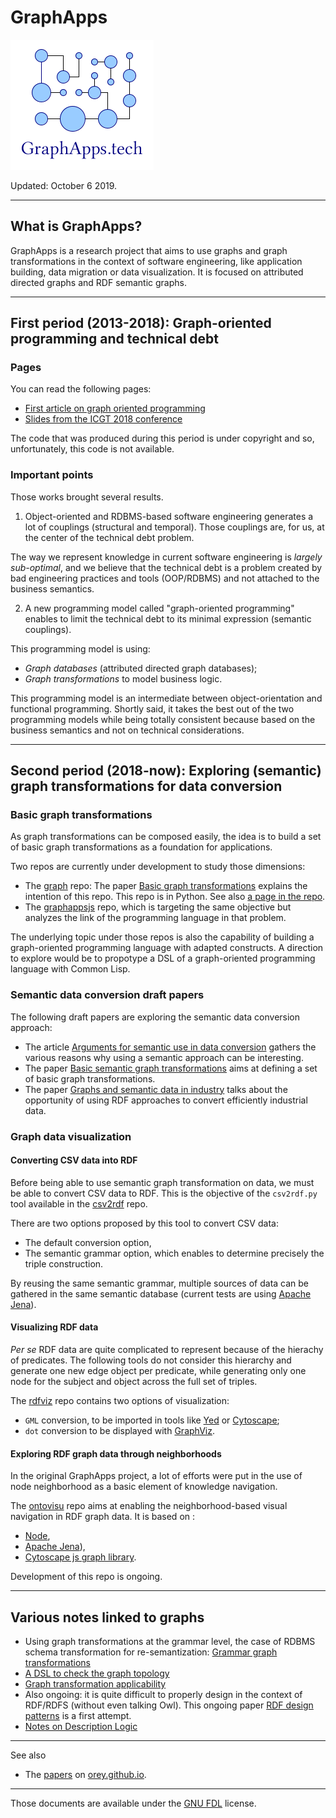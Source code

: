 # GraphApps

![GraphApps.tech](logo-graphapps-io-v2.png "GraphApps.tech")

Updated: October 6 2019.

----

## What is GraphApps?

GraphApps is a research project that aims to use graphs and graph transformations in the context of software engineering, like application building, data migration or data visualization. It is focused on attributed directed graphs and RDF semantic graphs.

----

## First period (2013-2018): Graph-oriented programming and technical debt

### Pages

You can read the following pages:

  * [First article on graph oriented programming](https://orey.github.io/papers/graph/first-article/)
  * [Slides from the ICGT 2018 conference](https://orey.github.io/papers/graph/staf-icgt2018/)
  
The code that was produced during this period is under copyright and so, unfortunately, this code is not available.

### Important points

Those works brought several results.

1. Object-oriented and RDBMS-based software engineering generates a lot of couplings (structural and temporal). Those couplings are, for us, at the center of the technical debt problem.

The way we represent knowledge in current software engineering is *largely sub-optimal*, and we believe that the technical debt is a problem created by bad engineering practices and tools (OOP/RDBMS) and not attached to the business semantics.

2. A new programming model called "graph-oriented programming" enables to limit the technical debt to its minimal expression (semantic couplings).

This programming model is using:

  * *Graph databases* (attributed directed graph databases);
  * *Graph transformations* to model business logic.

This programming model is an intermediate between object-orientation and functional programming. Shortly said, it takes the best out of the two programming models while being totally consistent because based on the business semantics and not on technical considerations.

----

## Second period (2018-now): Exploring (semantic) graph transformations for data conversion

### Basic graph transformations

As graph transformations can be composed easily, the idea is to build a set of basic graph transformations as a foundation for applications.

Two repos are currently under development to study those dimensions:

  * The [graph](https://github.com/orey/graph) repo: The paper [Basic graph transformations](basic-graph-transformations.md) explains the intention of this repo. This repo is in Python. See also [a page in the repo](https://github.com/orey/graph/blob/master/graph_transformations/README.md).
  * The [graphappsjs](https://github.com/orey/graphappsjs) repo, which is targeting the same objective but analyzes the link of the programming language in that problem.
  
  The underlying topic under those repos is also the capability of building a graph-oriented programming language with adapted constructs. A direction to explore would be to propotype a DSL of a graph-oriented programming language with Common Lisp.

### Semantic data conversion draft papers

The following draft papers are exploring the semantic data conversion approach:

  * The article [Arguments for semantic use in data conversion](arguments_semantic.md "arguments") gathers the various reasons why using a semantic approach can be interesting.
  * The paper [Basic semantic graph transformations](basic-semantic-graph-transformations.md) aims at defining a set of basic graph transformations.
  * The paper [Graphs and semantic data in industry](industry-data.md) talks about the opportunity of using RDF approaches to convert efficiently industrial data.


### Graph data visualization

#### Converting CSV data into RDF

Before being able to use semantic graph transformation on data, we must be able to convert CSV data to RDF. This is the objective of the `csv2rdf.py` tool available in the [csv2rdf](https://github.com/orey/csv2rdf) repo.

There are two options proposed by this tool to convert CSV data:

  * The default conversion option,
  * The semantic grammar option, which enables to determine precisely the triple construction.
  
By reusing the same semantic grammar, multiple sources of data can be gathered in the same semantic database (current tests are using [Apache Jena](http://jena.apache.org/)).

#### Visualizing RDF data

*Per se* RDF data are quite complicated to represent because of the hierachy of predicates. The following tools do not consider this hierarchy and generate one new edge object per predicate, while generating only one node for the subject and object across the full set of triples.

The [rdfviz](https://github.com/orey/rdfviz) repo contains two options of visualization:

  * `GML` conversion, to be imported in tools like [Yed](https://www.yworks.com/products/yed) or [Cytoscape](https://cytoscape.org/);
  * `dot` conversion to be displayed with [GraphViz](http://graphviz.org/).

#### Exploring RDF graph data through neighborhoods

In the original GraphApps project, a lot of efforts were put in the use of node neighborhood as a basic element of knowledge navigation.

The [ontovisu](https://github.com/orey/ontovisu) repo aims at enabling the neighborhood-based visual navigation in RDF graph data. It is based on :

  * [Node](https://nodejs.org/en/),
  * [Apache Jena](http://jena.apache.org/)),
  * [Cytoscape js graph library](https://js.cytoscape.org/).
  
Development of this repo is ongoing.

----

## Various notes linked to graphs

  * Using graph transformations at the grammar level, the case of RDBMS schema transformation for re-semantization: [Grammar graph transformations](grammar-graph-transformation.md)
  * [A DSL to check the graph topology](DSL-for-graph-topology-checks.md)
  * [Graph transformation applicability](graph-transformation-applicability.md)
  * Also ongoing: it is quite difficult to properly design in the context of RDF/RDFS (without even talking Owl). This ongoing paper [RDF design patterns](rdf-design-patterns.md) is a first attempt.
  * [Notes on Description Logic](notes-dl.md)

----

See also

  * The [papers](https://orey.github.io/papers) on [orey.github.io](https://orey.github.io).

----

Those documents are available under the [GNU FDL](GNU_FDL.md) license.

